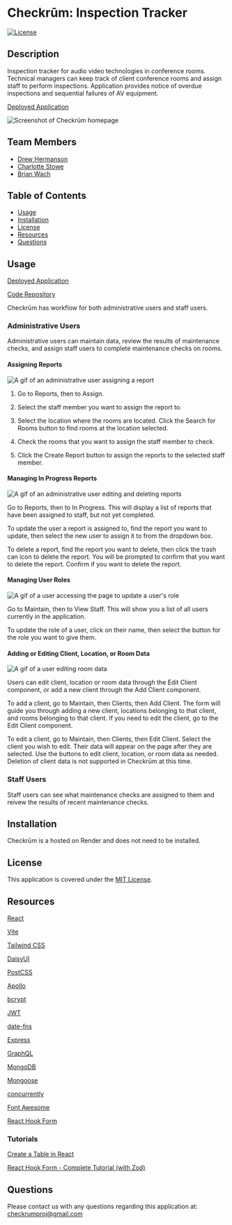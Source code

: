 # Checkrūm: Inspection Tracker

[![License](https://img.shields.io/badge/License-MIT-blue.svg)](http://choosealicense.com/licenses/mit/)

## Description

Inspection tracker for audio video technologies in conference rooms.  Technical managers can keep track of client conference rooms and assign staff to perform inspections.  Application provides notice of overdue inspections and sequential failures of AV equipment.

[Deployed Application](https://checkrum.onrender.com)


![Screenshot of Checkrūm homepage](/client/src/assets/homepage.png)

## Team Members

- [Drew Hermanson](https://github.com/drewhermanson)
- [Charlotte Stowe](https://github.com/Charlotte-St)
- [Brian Wach](https://github.com/briandwach)

## Table of Contents

- [Usage](#usage)
- [Installation](#installation)
- [License](#license)
- [Resources](#resources)
- [Questions](#questions)

## Usage

[Deployed Application](https://checkrum.onrender.com)

[Code Repository](https://github.com/briandwach/checkrum)

Checkrūm has workflow for both administrative users and staff users. 

### Administrative Users

Administrative users can maintain data, review the results of maintenance checks, and assign staff users to complete maintenance checks on rooms. 

#### Assigning Reports

![A gif of an administrative user assigning a report](/client/src/assets/assign-report.gif)

1. Go to Reports, then to Assign. 

2. Select the staff member you want to assign the report to. 

3. Select the location where the rooms are located. Click the Search for Rooms button to find rooms at the location selected. 

4. Check the rooms that you want to assign the staff member to check. 

5. Click the Create Report button to assign the reports to the selected staff member. 


#### Managing In Progress Reports

![A gif of an administrative user editing and deleting reports](/client/src/assets/managing-inprogress-reports.gif)

 Go to Reports, then to In Progress. This will display a list of reports that have been assigned to staff, but not yet completed. 

To update the user a report is assigned to, find the report you want to update, then select the new user to assign it to from the dropdown box. 

To delete a report, find the report you want to delete, then click the trash can icon to delete the report. You will be prompted to confirm that you want to delete the report. Confirm if you want to delete the report. 

#### Managing User Roles

![A gif of a user accessing the page to update a user's role](/client/src/assets/manage-roles.gif)

Go to Maintain, then to View Staff. This will show you a list of all users currently in the application. 

To update the role of a user, click on their name, then select the button for the role you want to give them. 

#### Adding or Editing Client, Location, or Room Data

![A gif of a user editing room data](/client/src/assets/editing-client-data.gif)

Users can edit client, location or room data through the Edit Client component, or add a new client through the Add Client component. 

To add a client, go to Maintain, then Clients, then Add Client. The form will guide you through adding a new client, locations belonging to that client, and rooms belonging to that client. If you need to edit the client, go to the Edit Client component. 

To edit a client, go to Maintain, then Clients, then Edit Client. Select the client you wish to edit. Their data will appear on the page after they are selected. Use the buttons to edit client, location, or room data as needed. Deletion of client data is not supported in Checkrūm at this time. 

### Staff Users

Staff users can see what maintenance checks are assigned to them and reivew the results of recent maintenance checks. 

## Installation

Checkrūm is a hosted on Render and does not need to be installed. 

## License

This application is covered under the [MIT License](http://choosealicense.com/licenses/mit/).

## Resources

[React](https://react.dev/)

[Vite](https://vitejs.dev/)

[Tailwind CSS](https://tailwindcss.com/)

[DaisyUI](https://daisyui.com/)

[PostCSS](https://postcss.org/)

[Apollo](https://www.apollographql.com/)

[bcrypt](https://www.npmjs.com/package/bcrypt)

[JWT](https://jwt.io/)

[date-fns](https://date-fns.org/)

[Express](https://expressjs.com/)

[GraphQL](https://graphql.org/)

[MongoDB](https://www.mongodb.com/)

[Mongoose](https://mongoosejs.com/)

[concurrently](https://www.npmjs.com/package/concurrently)

[Font Awesome](https://fontawesome.com)

[React Hook Form](https://react-hook-form.com)

### Tutorials

[Create a Table in React](https://www.youtube.com/watch?v=dYjdzpZv5yc)

[React Hook Form - Complete Tutorial (with Zod)](https://www.youtube.com/watch?v=cc_xmawJ8Kg)

## Questions

Please contact us with any questions regarding this application at: checkrumproj@gmail.com
